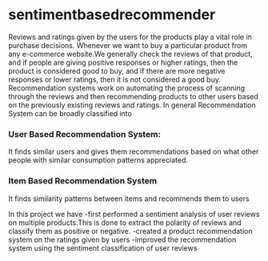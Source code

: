 # sentimentbasedrecommender
Reviews and ratings given by the users for the products play a vital role in purchase decisions. Whenever we want to buy a particular product from any e-commerce website.We generally check the reviews of that product, and if people are giving positive responses or higher ratings, then the product is considered good to buy, and if there are more negative responses or lower ratings, then it is not considered a good buy. Recommendation systems work on automating the process of scanning through the reviews and then recommending products to other users based on the previously existing reviews and ratings. 
In general Recommendation System can be broadly classified into 
  ### User Based Recommendation System: 
It finds similar users and gives them recommendations based on what other people with similar consumption patterns appreciated.
  ### Item Based Recommendation System
 It finds similarity patterns between items and recommends them to users 
 
 In this project we have 
   -first performed a sentiment analysis of user reviews on multiple products.This is done to extract the polarity of reviews and classify them as positive or negative.
   -created a product recommendation system on the ratings given by users
   -improved the recommendation system using the sentiment classification of user reviews

   
   
   
